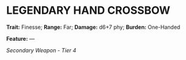 ﻿---
tags:
  - Item
  - Weapon
name: 'LEGENDARY HAND CROSSBOW'
trait: 'Finesse'
range: 'Far'
damage: 'd6+7 phy'
burden: 'One-Handed'
feat_name: 
feat_text: 
primary_or_secondary: 'Secondary Weapon'
tier: 4
---

# LEGENDARY HAND CROSSBOW

**Trait:** Finesse; **Range:** Far; **Damage:** d6+7 phy; **Burden:** One-Handed

**Feature:** —

*Secondary Weapon - Tier 4*

